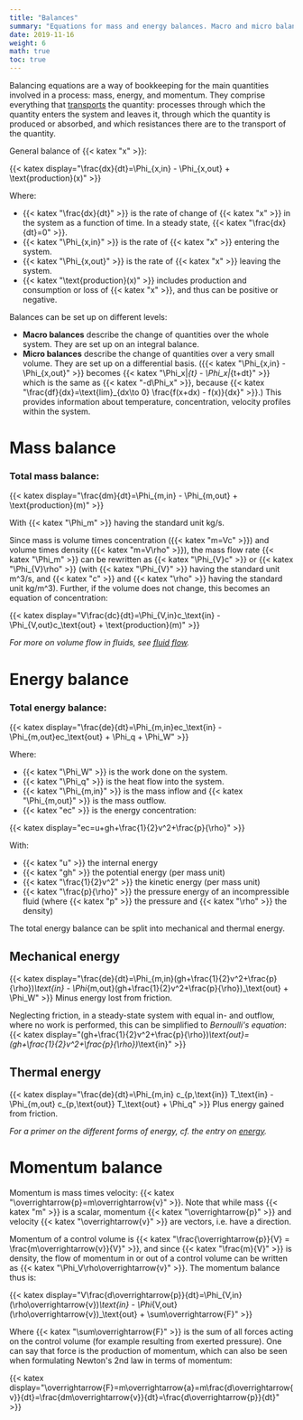 ```yaml
---
title: "Balances"
summary: "Equations for mass and energy balances. Macro and micro balances."
date: 2019-11-16
weight: 6
math: true
toc: true
---
```


Balancing equations are a way of bookkeeping for the main quantities involved in a process: mass, energy, and momentum. They comprise everything that [transports](/docs/nuctec/transport/) the quantity: processes through which the quantity enters the system and leaves it, through which the quantity is produced or absorbed, and which resistances there are to the transport of the quantity.

General balance of {{< katex "x" >}}:

{{< katex display="\frac{dx}{dt}=\Phi_{x,in} - \Phi_{x,out} + \text{production}(x)" >}}

Where:

* {{< katex "\frac{dx}{dt}" >}} is the rate of change of {{< katex "x" >}} in the system as a function of time. In a steady state, {{< katex "\frac{dx}{dt}=0" >}}.
* {{< katex "\Phi_{x,in}" >}} is the rate of {{< katex "x" >}} entering the system.
* {{< katex "\Phi_{x,out}" >}} is the rate of {{< katex "x" >}} leaving the system.
* {{< katex "\text{production}(x)" >}} includes production and consumption or loss of {{< katex "x" >}}, and thus can be positive or negative.

Balances can be set up on different levels:

* **Macro balances** describe the change of quantities over the whole system. They are set up on an integral balance.
* **Micro balances** describe the change of quantities over a very small volume. They are set up on a differential basis. ({{< katex "\Phi_{x,in} - \Phi_{x,out}" >}} becomes {{< katex "\Phi_x|_{t} - \Phi_x|_{t+dt}" >}} which is the same as {{< katex "-d\Phi_x" >}}, because {{< katex "\frac{df}{dx}=\text{lim}_{dx\to 0} \frac{f(x+dx) - f(x)}{dx}" >}}.)
This provides information about temperature, concentration, velocity profiles within the system.

# Mass balance

### Total mass balance:

{{< katex display="\frac{dm}{dt}=\Phi_{m,in} - \Phi_{m,out} + \text{production}(m)" >}}

With {{< katex "\Phi_m" >}} having the standard unit kg/s.

Since mass is volume times concentration ({{< katex "m=Vc" >}}) and volume times density ({{< katex "m=V\rho" >}}), the mass flow rate {{< katex "\Phi_m" >}} can be rewritten as {{< katex "\Phi_{V}c" >}} or {{< katex "\Phi_{V}\rho" >}} (with {{< katex "\Phi_{V}" >}} having the standard unit m^3/s, and {{< katex "c" >}} and {{< katex "\rho" >}} having the standard unit kg/m^3). Further, if the volume does not change, this becomes an equation of concentration:

{{< katex display="V\frac{dc}{dt}=\Phi_{V,in}c_\text{in} - \Phi_{V,out}c_\text{out} + \text{production}(m)" >}}

_For more on volume flow in fluids, see [fluid flow](/docs/nuctec/fluid-flow)._

# Energy balance

### Total energy balance:

{{< katex display="\frac{de}{dt}=\Phi_{m,in}ec_\text{in} - \Phi_{m,out}ec_\text{out} + \Phi_q + \Phi_W" >}}

Where:

* {{< katex "\Phi_W" >}} is the work done on the system.
* {{< katex "\Phi_q" >}} is the heat flow into the system.
* {{< katex "\Phi_{m,in}" >}} is the mass inflow and {{< katex "\Phi_{m,out}" >}} is the mass outflow.
* {{< katex "ec" >}} is the energy concentration:

{{< katex display="ec=u+gh+\frac{1}{2}v^2+\frac{p}{\rho}" >}}

With:

* {{< katex "u" >}} the internal energy
* {{< katex "gh" >}} the potential energy (per mass unit)
* {{< katex "\frac{1}{2}v^2" >}} the kinetic energy (per mass unit)
* {{< katex "\frac{p}{\rho}" >}} the pressure energy of an incompressible fluid (where {{< katex "p" >}} the pressure and {{< katex "\rho" >}} the density)

The total energy balance can be split into mechanical and thermal energy.

## Mechanical energy

{{< katex display="\frac{de}{dt}=\Phi_{m,in}(gh+\frac{1}{2}v^2+\frac{p}{\rho})_\text{in} - \Phi_{m,out}(gh+\frac{1}{2}v^2+\frac{p}{\rho})_\text{out} + \Phi_W" >}}
Minus energy lost from friction.

Neglecting friction, in a steady-state system with equal in- and outflow, where no work is performed, this can be simplified to _Bernoulli's equation_:
{{< katex display="(gh+\frac{1}{2}v^2+\frac{p}{\rho})_\text{out}=(gh+\frac{1}{2}v^2+\frac{p}{\rho})_\text{in}" >}}

## Thermal energy

{{< katex display="\frac{de}{dt}=\Phi_{m,in} c_{p,\text{in}} T_\text{in} - \Phi_{m,out} c_{p,\text{out}} T_\text{out} + \Phi_q" >}}
Plus energy gained from friction.

_For a primer on the different forms of energy, cf. the entry on [energy](/docs/nuctec/energy/)._

# Momentum balance

Momentum is mass times velocity: {{< katex "\overrightarrow{p}=m\overrightarrow{v}" >}}. Note that while mass {{< katex "m" >}} is a scalar, momentum {{< katex "\overrightarrow{p}" >}} and velocity {{< katex "\overrightarrow{v}" >}} are vectors, i.e. have a direction.

Momentum of a control volume is {{< katex "\frac{\overrightarrow{p}}{V} = \frac{m\overrightarrow{v}}{V}" >}}, and since {{< katex "\frac{m}{V}" >}} is density, the flow of momentum in or out of a control volume can be written as {{< katex "\Phi_V\rho\overrightarrow{v}" >}}. The momentum balance thus is:

{{< katex display="V\frac{d\overrightarrow{p}}{dt}=\Phi_{V,in}(\rho\overrightarrow{v})_\text{in} - \Phi_{V,out}(\rho\overrightarrow{v})_\text{out} + \sum\overrightarrow{F}" >}}

Where {{< katex "\sum\overrightarrow{F}" >}} is the sum of all forces acting on the control volume (for example resulting from exerted pressure). One can say that force is the production of momentum, which can also be seen when formulating Newton's 2nd law in terms of momentum:

{{< katex display="\overrightarrow{F}=m\overrightarrow{a}=m\frac{d\overrightarrow{v}}{dt}=\frac{dm\overrightarrow{v}}{dt}=\frac{d\overrightarrow{p}}{dt}" >}}
